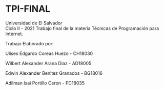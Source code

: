 # TPI-FINAL
Universidad de El Salvador<br>
Ciclo II - 2021
Trabajo final de la materia Técnicas de Programación para Internet.

Trabajo Elaborado por:

Ulises Edgardo Coreas Huezo - CH18030

Wilbert Alexander Arana Diaz - AD18005

Edwin Alexander Benitez Granados - BG18016

Adilman Isai Portillo Ceron - PC18035

